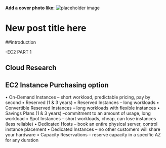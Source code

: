 **Add a cover photo like:**
![placeholder image](https://via.placeholder.com/1200x600)

# New post title here

##introduction

-EC2 PART 1


## Cloud Research


## EC2 Instance Purchasing option
• On-Demand Instances – short workload, predictable pricing, pay by second
• Reserved (1 & 3 years)
	• Reserved Instances – long workloads
	• Convertible Reserved Instances – long workloads with flexible instances
• Savings Plans (1 & 3 years) –commitment to an amount of usage, long workload
• Spot Instances – short workloads, cheap, can lose instances (less reliable)
• Dedicated Hosts – book an entire physical server, control instance placement
• Dedicated Instances – no other customers will share your hardware
• Capacity Reservations – reserve capacity in a specific AZ for any duration



